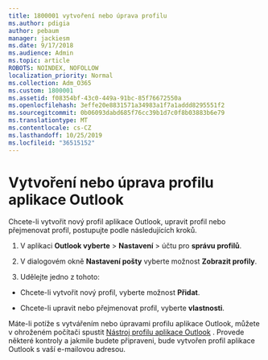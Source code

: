 ```yaml
---
title: 1800001 vytvoření nebo úprava profilu
ms.author: pdigia
author: pebaum
manager: jackiesm
ms.date: 9/17/2018
ms.audience: Admin
ms.topic: article
ROBOTS: NOINDEX, NOFOLLOW
localization_priority: Normal
ms.collection: Adm_O365
ms.custom: 1800001
ms.assetid: f08354bf-43c0-449a-91bc-85f76672550a
ms.openlocfilehash: 3effe20e8831571a34983a1f7a1addd8295551f2
ms.sourcegitcommit: 0b06093dabd685f76cc39b1d7c0f8b03883b6e79
ms.translationtype: MT
ms.contentlocale: cs-CZ
ms.lasthandoff: 10/25/2019
ms.locfileid: "36515152"
---
```

# <a name="create-or-edit-an-outlook-profile"></a>Vytvoření nebo úprava profilu aplikace Outlook

Chcete-li vytvořit nový profil aplikace Outlook, upravit profil nebo přejmenovat profil, postupujte podle následujících kroků.
  
1. V aplikaci **Outlook vyberte** \> **Nastavení** \> účtu pro **správu profilů**.
    
2. V dialogovém okně **Nastavení pošty** vyberte možnost **Zobrazit profily**.
    
3. Udělejte jedno z tohoto:
    
  - Chcete-li vytvořit nový profil, vyberte možnost **Přidat**.
    
  - Chcete-li upravit nebo přejmenovat profil, vyberte **vlastnosti**.
    
Máte-li potíže s vytvářením nebo úpravami profilu aplikace Outlook, můžete v ohroženém počítači spustit [Nástroj profilu aplikace Outlook](https://aka.ms/SaRA-OutlookSetupProfile) . Provede některé kontroly a jakmile budete připraveni, bude vytvořen profil aplikace Outlook s vaší e-mailovou adresou. 
  

